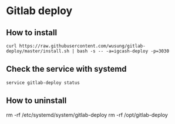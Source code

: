 # Gitlab deploy

## How to install

```
curl https://raw.githubusercontent.com/wusung/gitlab-deploy/master/install.sh | bash -s -- -a=igcash-deploy -p=3030
```

## Check the service with systemd

```shell
service gitlab-deploy status
```

## How to uninstall

rm -rf /etc/systemd/system/gitlab-deploy
rm -rf /opt/gitlab-deploy

